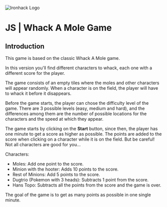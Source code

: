![Ironhack Logo](https://i.imgur.com/1QgrNNw.png)
# JS | Whack A Mole Game


## Introduction

This game is based on the classic Whack A Mole game.

In this version you'll find different characters to whack, each one with a different score for the player.

The game consists of an empty tiles where the moles and other characters will appear randomly. When a character is on the field, the player will have to whack it before it disappears.

Before the game starts, the player can chose the difficulty level of the game. There are 3 possible levels (easy, medium and hard), and the differences among them are the number of possible locations for the characters and the speed at which they appear.

The game starts by clicking on the **Start** button, since then, the player has one minute to get a score as higher as possible. The points are added to the score when clicking on a character while it is on the field. But be careful! Not all characters are good for you...

Characters:
  - Moles: Add one point to the score.
  - Minion with the hooter: Adds 10 points to the score.
  - Rest of Minions: Add 5 points to the score.
  - Dugtrio (Pokemon with 3 heads): Subtracts 1 point from the score.
  - Hans Topo: Subtracts all the points from the score and the game is over.


The goal of the game is to get as many points as possible in one single minute.
